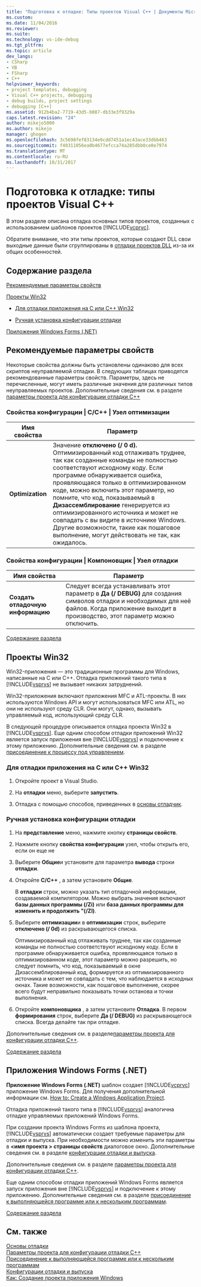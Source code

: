 ```yaml
---
title: "Подготовка к отладке: Типы проектов Visual C++ | Документы Microsoft"
ms.custom: 
ms.date: 11/04/2016
ms.reviewer: 
ms.suite: 
ms.technology: vs-ide-debug
ms.tgt_pltfrm: 
ms.topic: article
dev_langs:
- CSharp
- VB
- FSharp
- C++
helpviewer_keywords:
- project templates, debugging
- Visual C++ projects, debugging
- debug builds, project settings
- debugging [C++]
ms.assetid: 912b4ba2-7719-43d5-b087-db33e3f9329a
caps.latest.revision: "24"
author: mikejo5000
ms.author: mikejo
manager: ghogen
ms.openlocfilehash: 3c5698fef83134e9cdd7451a1ec43ace33dbb463
ms.sourcegitcommit: f40311056ea0b4677efcca74a285dbb0ce0e7974
ms.translationtype: MT
ms.contentlocale: ru-RU
ms.lasthandoff: 10/31/2017
---
```

# <a name="debugging-preparation-visual-c-project-types"></a>Подготовка к отладке: типы проектов Visual C++
В этом разделе описана отладка основных типов проектов, созданных с использованием шаблонов проектов [!INCLUDE[vcprvc](../code-quality/includes/vcprvc_md.md)].  
  
 Обратите внимание, что эти типы проектов, которые создают DLL свои выходные данные были сгруппированы в [отладки проектов DLL](../debugger/debugging-dll-projects.md) из-за их общих особенностей.  
  
##  <a name="BKMK_In_this_topic"></a> Содержание раздела  
 [Рекомендуемые параметры свойств](#BKMK_Recommended_Property_Settings)  
  
 [Проекты Win32](#BKMK_Win32_Projects)  
  
-   [Для отладки приложения на C или C++ Win32](#BKMK_To_debug_a_C_or_C___Win32_application)  
  
-   [Ручная установка конфигурации отладки](#BKMK_To_manually_set_a_Debug_configuration)  
  
 [Приложения Windows Forms (.NET)](#BKMK_Windows_Forms_Applications___NET_)  
  
##  <a name="BKMK_Recommended_Property_Settings"></a>Рекомендуемые параметры свойств  
 Некоторые свойства должны быть установлены одинаково для всех скриптов неуправляемой отладки. В следующих таблицах приводятся рекомендованные параметры свойств. Параметры, здесь не перечисленные, могут иметь различные значения для различных типов неуправляемых проектов. Дополнительные сведения см. в разделе [параметры проекта для конфигурации отладки C++](../debugger/project-settings-for-a-cpp-debug-configuration.md)  
  
### <a name="configuration-properties-124-cc-124-optimization-node"></a>Свойства конфигурации &#124; C/C++ &#124; Узел оптимизации  
  
|Имя свойства|Параметр|  
|-------------------|-------------|  
|**Optimization**|Значение **отключено (/ 0 d).** Оптимизированный код отлаживать труднее, так как созданные команды не полностью соответствуют исходному коду. Если программе обнаруживается ошибка, проявляющаяся только в оптимизированном коде, можно включить этот параметр, но помните, что код, показываемый в **Дизассемблирование** генерируется из оптимизированного источника и может не совпадать с вы видите в источнике Windows. Другие возможности, такие как пошаговое выполнение, могут действовать не так, как ожидалось.|  
  
### <a name="configuration-properties-124-linker-124-debugging-node"></a>Свойства конфигурации &#124; Компоновщик &#124; Узел отладки  
  
|Имя свойства|Параметр|  
|-------------------|-------------|  
|**Создать отладочную информацию**|Следует всегда устанавливать этот параметр в **Да (/ DEBUG)** для создания символов отладки и необходимых для неё файлов. Когда приложение выходит в производство, этот параметр можно отключить.|  
  
 [Содержание раздела](../debugger/debugging-preparation-visual-cpp-project-types.md#BKMK_In_this_topic)  
  
##  <a name="BKMK_Win32_Projects"></a>Проекты Win32  
 Win32-приложения — это традиционные программы для Windows, написанные на C или C++. Отладка приложений такого типа в [!INCLUDE[vsprvs](../code-quality/includes/vsprvs_md.md)] не вызывает никаких затруднений.  
  
 Win32-приложения включают приложения MFC и ATL-проекты. В них используются Windows API и могут использоваться MFC или ATL, но они не используют среду CLR. Они могут, однако, вызывать управляемый код, использующий среду CLR.  
  
 В следующей процедуре описывается отладка проекта Win32 в [!INCLUDE[vsprvs](../code-quality/includes/vsprvs_md.md)]. Еще одним способом отладки приложений Win32 является запуск приложения вне [!INCLUDE[vsprvs](../code-quality/includes/vsprvs_md.md)] и подключение к этому приложению. Дополнительные сведения см. в разделе [присоединение к процессу под управлением](../debugger/attach-to-running-processes-with-the-visual-studio-debugger.md).  
  
###  <a name="BKMK_To_debug_a_C_or_C___Win32_application"></a>Для отладки приложения на C или C++ Win32  
  
1.  Откройте проект в Visual Studio.  
  
2.  На **отладки** меню, выберите **запустить**.  
  
3.  Отладка с помощью способов, приведенных в [основы отладчик](../debugger/debugger-basics.md).  
  
###  <a name="BKMK_To_manually_set_a_Debug_configuration"></a>Ручная установка конфигурации отладки  
  
1.  На **представление** меню, нажмите кнопку **страницы свойств**.  
  
2.  Нажмите кнопку **свойства конфигурации** узел, чтобы открыть его, если он еще не  
  
3.  Выберите **Общие**и установите для параметра **вывода** строки **отладки**.  
  
4.  Откройте **C/C++** , а затем установите **Общие**.  
  
     В **отладки** строк, можно указать тип отладочной информации, создаваемой компилятором. Можно выбрать значения включают **базы данных программы (/Zi)** или **база данных программы для изменить и продолжить "(/ZI)**.  
  
5.  Выберите **оптимизации**и в **оптимизации** строк, выберите **отключено (/ 0d)** из раскрывающегося списка.  
  
     Оптимизированный код отлаживать труднее, так как созданные команды не полностью соответствуют исходному коду. Если в программе обнаруживается ошибка, проявляющаяся только в оптимизированном коде, этот параметр можно разрешить, но следует помнить, что код, показываемый в окне Дизассемблированный код, формируется из оптимизированного источника и может не совпадать с тем, что наблюдается в исходных окнах. Такие возможности, как пошаговое выполнение, скорее всего будут неправильно показывать точки останова и точки выполнения.  
  
6.  Откройте **компоновщика** , а затем установите **Отладка**. В первом **формирования** строк, выберите **Да (/ DEBUG)** из раскрывающегося списка. Всегда делайте так при отладке.  
  
 Дополнительные сведения см. в разделе[параметры проекта для конфигурации отладки C++](../debugger/project-settings-for-a-cpp-debug-configuration.md).  
  
 [Содержание раздела](../debugger/debugging-preparation-visual-cpp-project-types.md#BKMK_In_this_topic)  
  
##  <a name="BKMK_Windows_Forms_Applications___NET_"></a>Приложения Windows Forms (.NET)  
 **Приложение Windows Forms (.NET)** шаблон создает [!INCLUDE[vcprvc](../code-quality/includes/vcprvc_md.md)] приложение Windows Forms. Для получения дополнительной информации см. [How to: Create a Windows Application Project](http://msdn.microsoft.com/en-us/b2f93fed-c635-4705-8d0e-cf079a264efa).  
  
 Отладка приложений такого типа в [!INCLUDE[vsprvs](../code-quality/includes/vsprvs_md.md)] аналогична отладке управляемых приложений Windows Forms.  
  
 При создании проекта Windows Forms из шаблона проекта, [!INCLUDE[vsprvs](../code-quality/includes/vsprvs_md.md)] автоматически создает требуемые параметры для отладки и выпуска. При необходимости можно изменить эти параметры в  **\<имя проекта > страницы свойств** диалоговое окно. Дополнительные сведения см. в разделе [конфигурации отладки и выпуска](../debugger/how-to-set-debug-and-release-configurations.md).  
  
 Дополнительные сведения см. в разделе [параметры проекта для конфигурации отладки C++](../debugger/project-settings-for-a-cpp-debug-configuration.md).  
  
 Еще одним способом отладки приложений Windows Forms является запуск приложения вне [!INCLUDE[vsprvs](../code-quality/includes/vsprvs_md.md)] и подключение к этому приложению. Дополнительные сведения см. в разделе [присоединение к выполняющейся программе или к нескольким программам](../debugger/attach-to-running-processes-with-the-visual-studio-debugger.md).  
  
 [Содержание раздела](../debugger/debugging-preparation-visual-cpp-project-types.md#BKMK_In_this_topic)  
  
## <a name="see-also"></a>См. также  
 [Основы отладки](../debugger/debugger-basics.md)   
 [Параметры проекта для конфигурации отладки C++](../debugger/project-settings-for-a-cpp-debug-configuration.md)   
 [Присоединение к выполняющейся программе или к нескольким программам](../debugger/attach-to-running-processes-with-the-visual-studio-debugger.md)   
 [Конфигурации отладки и выпуска](../debugger/how-to-set-debug-and-release-configurations.md)   
 [Как: Создание проекта приложения Windows](http://msdn.microsoft.com/en-us/b2f93fed-c635-4705-8d0e-cf079a264efa)